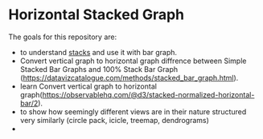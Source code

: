 # Horizontal Stacked Graph
The goals for this repository are:

- to understand [stacks](https://d3js.org/d3-shape/stack) and use it with bar graph.
- Convert vertical graph to horizontal graph diffrence between Simple Stacked Bar Graphs and 100% Stack Bar Graph (https://datavizcatalogue.com/methods/stacked_bar_graph.html).
- learn Convert vertical graph to horizontal graph(https://observablehq.com/@d3/stacked-normalized-horizontal-bar/2).
- to show how seemingly different views are in their nature structured very similarly (circle pack, icicle, treemap, dendrograms)
- 
